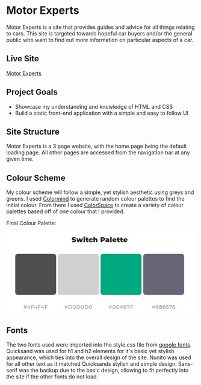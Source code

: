 # Motor Experts

Motor Experts is a site that provides guides and advice for all things relating to cars. This site is targeted towards hopeful car buyers and/or the general public who want to find out more information on particular aspects of a car. 

## Live Site
[Motor Experts](https://camerong-dev.github.io/motor-experts/)

## Project Goals

- Showcase my understanding and knowledge of HTML and CSS
- Build a static front-end application with a simple and easy to follow UI

## Site Structure

Motor Experts is a 3 page website, with the home page being the default loading page. All other pages are accessed from the navigation bar at any given time. 

## Colour Scheme

My colour scheme will follow a simple, yet stylish aesthetic using greys and greens. I used [Colormind](http://colormind.io/) to generate random colour palettes to find the initial colour. From there I used [ColorSpace](https://mycolor.space/) to create a variety of colour palettes based off of one colour that I provided. 

Final Colour Palette:

![Final Colour Palette](assets/readme-images/colour-palette.jpg)


## Fonts

The two fonts used were imported into the style.css file from [google fonts](https://fonts.google.com/). Quicksand was used for h1 and h2 elements for it's basic yet stylish appearance, which ties into the overall design of the site. Nunito was used for all other text as it matched Quicksands stylish and simple design. Sans-serif was the backup due to the basic design, allowing to fit perfectly into the site if the other fonts do not load. 


